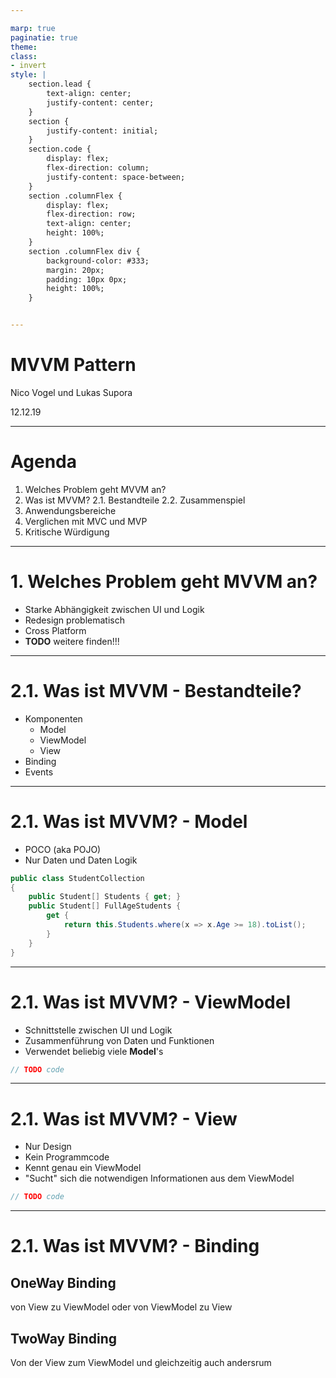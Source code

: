 ```yaml
---

marp: true
paginatie: true
theme: 
class: 
- invert
style: |
    section.lead {
        text-align: center;
        justify-content: center;
    }
    section {
        justify-content: initial;
    }
    section.code {
        display: flex;
        flex-direction: column;
        justify-content: space-between;
    }
    section .columnFlex {
        display: flex;
        flex-direction: row;
        text-align: center;
        height: 100%;
    }
    section .columnFlex div {
        background-color: #333;
        margin: 20px;
        padding: 10px 0px;
        height: 100%;
    }


---
```


<!-- 
_class: 
- lead
- invert-->

# MVVM Pattern
Nico Vogel und Lukas Supora

12.12.19

---

# Agenda

1. Welches Problem geht MVVM an?
2. Was ist MVVM?
  2.1. Bestandteile
  2.2. Zusammenspiel
3. Anwendungsbereiche
4. Verglichen mit MVC und MVP
5. Kritische Würdigung

---

# 1. Welches Problem geht MVVM an?

- Starke Abhängigkeit zwischen UI und Logik 
- Redesign problematisch
- Cross Platform
- **TODO** weitere finden!!!

<!--
*Vorwort*: 
generell kommt es auf die ausgangassituation an, wie stark die folgenden punkte gewogen werden.

1. UI und Logik ist ein code, was schwer zu warten ist
2. da die UI und die logik viel miteinander zu tun haben kann man nicht einfach das design ändern. dabei zerstört man wahrscheinlich viele funktionen usw.
3. Es muss viel logik neu für jede plattform geschrieben werden

*schlusswort*:
wenn beispielweise Application Layer angewand wird, ist punkt 3 schonmal deutlich weniget schlimm, da man bereits eine saubere trennung zwsichen UI und Logik hat.
-->

---

# 2.1. Was ist MVVM - Bestandteile?

- Komponenten
  - Model
  - ViewModel
  - View
- Binding
- Events

---
<!-- 
_class: 
- invert
- code
-->
<span>

# 2.1. Was ist MVVM? - Model

- POCO (aka POJO)
- Nur Daten und Daten Logik

<!-- 
1. wenn das objekt eine collection beinhält und nur eine submenge zurückgeben soll. bsp. StudentCollection.getFullAgeStudents() 
-->

</span>

```` C#
public class StudentCollection
{
    public Student[] Students { get; }
    public Student[] FullAgeStudents { 
        get {
            return this.Students.where(x => x.Age >= 18).toList();
        }
    }
}
````


---
<!-- 
_class: 
- invert
- code
-->
<span>

# 2.1. Was ist MVVM? - ViewModel

- Schnittstelle zwischen UI und Logik
- Zusammenführung von Daten und Funktionen 
- Verwendet beliebig viele **Model**'s

</span>

````C#
// TODO code
````

---
<!-- 
_class: 
- invert
- code
-->
<span>

# 2.1. Was ist MVVM? - View

- Nur Design
- Kein Programmcode
- Kennt genau ein ViewModel
- "Sucht" sich die notwendigen Informationen aus dem ViewModel

</span>

````C#
// TODO code
````

---

# 2.1. Was ist MVVM? - Binding

<span class="columnFlex">
<div>

## OneWay Binding

von View zu ViewModel oder von ViewModel zu View

</div>
<div>

## TwoWay Binding

Von der View zum ViewModel und gleichzeitig auch andersrum

</div>
</span>
